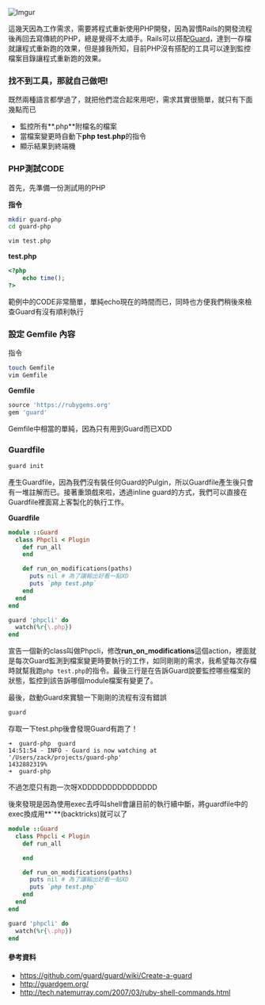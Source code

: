 ![Imgur](http://i.imgur.com/VN3TPrD.png)

這幾天因為工作需求，需要將程式重新使用PHP開發，因為習慣Rails的開發流程後再回去寫傳統的PHP，總是覺得不太順手。Rails可以搭配[Guard](/p/2)，達到一存檔就讓程式重新跑的效果，但是據我所知，目前PHP沒有搭配的工具可以達到監控檔案目錄讓程式重新跑的效果。

### 找不到工具，那就自己做吧!

既然兩種語言都學過了，就把他們混合起來用吧!，需求其實很簡單，就只有下面幾點而已

* 監控所有**.php**附檔名的檔案
* 當檔案變更時自動下**php test.php**的指令
* 顯示結果到終端機

### PHP測試CODE

首先，先準備一份測試用的PHP

**指令**

``` bash
mkdir guard-php
cd guard-php

vim test.php
```

**test.php**

``` php
<?php
	echo time();
?>
```

範例中的CODE非常簡單，單純echo現在的時間而已，同時也方便我們稍後來檢查Guard有沒有順利執行

### 設定 Gemfile 內容


指令

``` bash
touch Gemfile
vim Gemfile
```

**Gemfile**

``` ruby
source 'https://rubygems.org'
gem 'guard'
```

Gemfile中相當的單純，因為只有用到Guard而已XDD

### Guardfile

``` bash
guard init
```

產生Guardfile，因為我們沒有裝任何Guard的Pulgin，所以Guardfile產生後只會有一堆註解而已。接著重頭戲來啦，透過inline guard的方式，我們可以直接在Guardfile裡面寫上客製化的執行工作。

**Guardfile**

``` ruby
module ::Guard
  class Phpcli < Plugin
    def run_all
    end

    def run_on_modifications(paths)
      puts nil # 為了讓輸出好看一點XD
      puts `php test.php`
    end
  end
end

guard 'phpcli' do
  watch(%r{\.php})
end
```

宣告一個新的class叫做Phpcli，修改**run_on_modifications**這個action，裡面就是每次Guard監測到檔案變更時要執行的工作，如同剛剛的需求，我希望每次存檔時就幫我跑```php test.php```的指令。最後三行是在告訴Guard說要監控哪些檔案的狀態，監控到該告訴哪個module檔案有變更了。

最後，啟動Guard來實驗一下剛剛的流程有沒有錯誤

``` bash
guard
```

存取一下test.php後會發現Guard有跑了！

```
➜  guard-php  guard
14:51:54 - INFO - Guard is now watching at '/Users/zack/projects/guard-php'
1432882319%                                                                                                                                                         ➜  guard-php
```

不過怎麼只有跑一次呀XDDDDDDDDDDDDDDD


後來發現是因為使用exec去呼叫shell會讓目前的執行續中斷，將guardfile中的exec換成用**`**(backtricks)就可以了

``` ruby
module ::Guard
  class Phpcli < Plugin
    def run_all

    end

    def run_on_modifications(paths)
      puts nil # 為了讓輸出好看一點XD
      puts `php test.php`
    end
  end
end

guard 'phpcli' do
  watch(%r{\.php})
end
```






#### 參考資料

* <https://github.com/guard/guard/wiki/Create-a-guard>
* <http://guardgem.org/>
* <http://tech.natemurray.com/2007/03/ruby-shell-commands.html>
